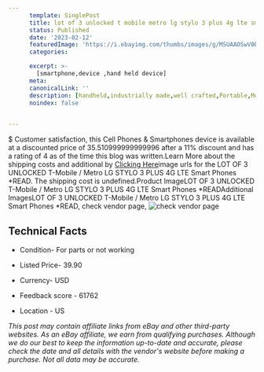 ```yaml
---
      template: SinglePost
      title: lot of 3 unlocked t mobile metro lg stylo 3 plus 4g lte smart phones read
      status: Published
      date: '2023-02-12'
      featuredImage: 'https://i.ebayimg.com/thumbs/images/g/MSUAAOSwV0Bj0Gug/s-l225.jpg'
      categories: 

      excerpt: >-
        [smartphone,device ,hand held device]
      meta:
      canonicalLink: ''
      description: [handheld,industrially made,well crafted,Portable,Mobile,Compact,Convenient,Lightweight,Maneuverable,Man-portable,Miniature,Carriable,Hand-held,Light,Holdable,Transportable,Mobile device,Pocket-sized,On-the-go,Wireless,Cordless,Compact size,Convenient size, smartphone,device ,hand held device]
      noindex: false

        
---
```

$
    Customer satisfaction, this Cell Phones & Smartphones device is available at a discounted price of 35.510999999999996 after a 11% discount and has a rating of 4 as of the time this blog was written.Learn More about the shipping costs and additional by [Clicking Here](https://www.ebay.com/itm/115699222659?hash=item1af0360883%3Ag%3AMSUAAOSwV0Bj0Gug&mkevt=1&mkcid=1&mkrid=711-53200-19255-0&campid=%253CePNCampaignId%253E&customid=%253CreferenceId%253E&toolid=10049)image urls for the LOT OF 3 UNLOCKED T-Mobile / Metro LG STYLO 3 PLUS 4G LTE Smart Phones *READ. The shipping cost is undefined.Product ImageLOT OF 3 UNLOCKED T-Mobile / Metro LG STYLO 3 PLUS 4G LTE Smart Phones *READAdditional ImagesLOT OF 3 UNLOCKED T-Mobile / Metro LG STYLO 3 PLUS 4G LTE Smart Phones *READ, check vendor page, ![check vendor page](https://origin-galleryplus.ebayimg.com/ws/web/115699222659_2_0_1/225x225.jpg,https://origin-galleryplus.ebayimg.com/ws/web/115699222659_3_0_1/225x225.jpg,https://origin-galleryplus.ebayimg.com/ws/web/115699222659_4_0_1/225x225.jpg,https://origin-galleryplus.ebayimg.com/ws/web/115699222659_5_0_1/225x225.jpg,https://origin-galleryplus.ebayimg.com/ws/web/115699222659_6_0_1/225x225.jpg,https://origin-galleryplus.ebayimg.com/ws/web/115699222659_7_0_1/225x225.jpg,https://origin-galleryplus.ebayimg.com/ws/web/115699222659_8_0_1/225x225.jpg,https://origin-galleryplus.ebayimg.com/ws/web/115699222659_9_0_1/225x225.jpg,https://origin-galleryplus.ebayimg.com/ws/web/115699222659_10_0_1/225x225.jpg,https://origin-galleryplus.ebayimg.com/ws/web/115699222659_11_0_1/225x225.jpg,https://origin-galleryplus.ebayimg.com/ws/web/115699222659_12_0_1/225x225.jpg)
    
    

 ## Technical Facts 



     
      

 - Condition- For parts or not working 


      

 - Listed Price- 39.90 


      

 - Currency- USD 


      

 - Feedback score - 61762 


      

 - Location - US 


      
      

 *_This post may contain affiliate links from eBay and other third-party websites. As an eBay affiliate, we earn from qualifying purchases. Although we do our best to keep the information up-to-date and accurate, please check the date and all details with the vendor's website before making a purchase. Not all data may be accurate._*



    
    
    
    
    